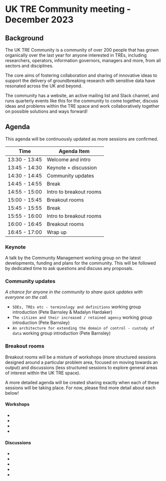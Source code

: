 # UK TRE Community meeting - December 2023

## Background

​The UK TRE Community is a community of over 200 people that has grown organically over the last year for anyone interested in TREs, including researchers, operators, information governors, managers and more, from all sectors and disciplines.

​The core aims of fostering collaboration and sharing of innovative ideas to support the delivery of groundbreaking research with sensitive data have resonated across the UK and beyond.

​The community has a website, an active mailing list and Slack channel, and runs quarterly events like this for the community to come together, discuss ideas and problems within the TRE space and work collaboratively together on possible solutions and ways forward!

## Agenda

This agenda will be continuously updated as more sessions are confirmed.

| Time          | Agenda Item             |
| ------------- | ----------------------- |
| 13:30 - 13:45 | Welcome and intro       |
| 13:45 - 14:30 | Keynote + discussion    |
| 14:30 - 14:45 | Community updates       |
| 14:45 - 14:55 | Break                   |
| 14:55 - 15:00 | Intro to breakout rooms |
| 15:00 - 15:45 | Breakout rooms          |
| 15:45 - 15:55 | Break                   |
| 15:55 - 16:00 | Intro to breakout rooms |
| 16:00 - 16:45 | Breakout rooms          |
| 16:45 - 17:00 | Wrap up                 |

### Keynote

A talk by the Community Management working group on the latest developments, funding and plans for the community.
This will be followed by dedicated time to ask questions and discuss any proposals.

### Community updates

_A chance for anyone in the community to share quick updates with everyone on the call._

- `SDEs, TREs etc - terminology and definitions` working group introduction (Pete Barnsley & Madalyn Hardaker)
- `The citizen and their increased / retained agency` working group introduction (Pete Barnsley)
- `An architecture for extending the domain of control - custody of data` working group introduction (Pete Barnsley)

### Breakout rooms

Breakout rooms will be a mixture of workshops (more structured sessions designed around a particular problem area, focused on moving towards an output) and discussions (less structured sessions to explore general areas of interest within the UK TRE space).

A more detailed agenda will be created sharing exactly when each of these sessions will be taking place.
For now, please find more detail about each below!

#### Workshops

- [](./workshop-package-allow-lists.md)
- [](./workshop-manual-output-checking.md)
- [](./workshop-researcher-passports.md)
- [](./workshop-automated-output-checking-coi.md)

#### Discussions

- [](./discussion-local-cloud-hosting.md)
- [](./discussion-tre-federation.md)
- [](./discussion-nhs-sde.md)
- [](./discussion-provenance-metadata-standards.md)
- [](./discussion-ppie.md)
